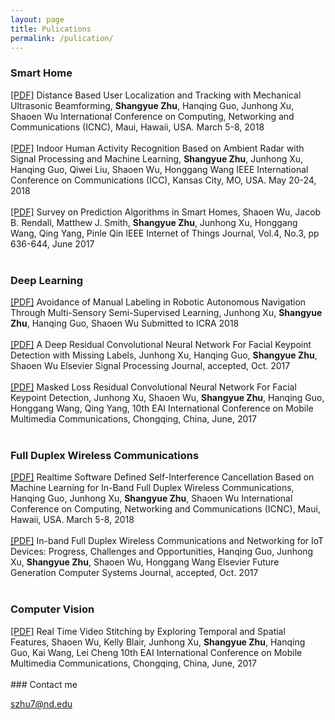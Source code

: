 ```yaml
---
layout: page
title: Pulications
permalink: /pulication/
---
```


<h3> Smart Home</h3>
<span><a href="{{ site.baseurl }}/images/sensor.pdf">[PDF]</a> Distance Based User Localization and Tracking with Mechanical Ultrasonic Beamforming,</span>
<span class="t3authors"><b>Shangyue Zhu</b>, Hanqing Guo, Junhong Xu, Shaoen Wu</span>
<span class="t3pulishtime">International Conference on Computing, Networking and Communications (ICNC), Maui, Hawaii, USA. March 5-8, 2018</span>
<br>
<br>
<span><a href="{{ site.baseurl }}/images/Human_Activity_Recognition_Based_Radar.pdf">[PDF]</a> Indoor Human Activity Recognition Based on Ambient Radar with Signal Processing and Machine Learning,</span>
<span class="t3authors"><b>Shangyue Zhu</b>, Junhong Xu, Hanqing Guo, Qiwei Liu, Shaoen Wu, Honggang Wang</span>
<span class="t3pulishtime">IEEE International Conference on Communications (ICC), Kansas City, MO, USA. May 20-24, 2018</span>
<br>
<br>
<span><a href="http://ieeexplore.ieee.org/stamp/stamp.jsp?arnumber=7851022">[PDF]</a> Survey on Prediction Algorithms in Smart Homes,</span>
<span class="t3authors">Shaoen Wu, Jacob B. Rendall, Matthew J. Smith, <b>Shangyue Zhu</b>, Junhong Xu, Honggang Wang, Qing Yang, Pinle Qin</span>
<span class="t3pulishtime">IEEE Internet of Things Journal, Vol.4, No.3, pp 636-644, June 2017
</span>
<br>
<br>
<h3> Deep Learning </h3>
<span><a href="https://arxiv.org/abs/1709.07911">[PDF]</a> Avoidance of Manual Labeling in Robotic Autonomous Navigation Through Multi-Sensory Semi-Supervised Learning,</span>
<span class="t3authors">Junhong Xu, <b>Shangyue Zhu</b>, Hanqing Guo, Shaoen Wu</span>
<span class="t3pulishtime">Submitted to ICRA 2018</span>
<br>
<br>
<span><a href="{{ site.baseurl }}/images/Convolutional_Neural_Network.pdf">[PDF]</a>
A Deep Residual Convolutional Neural Network For Facial Keypoint Detection with Missing Labels,</span>
<span class="t3authors">Junhong Xu, Hanqing Guo, <b>Shangyue Zhu</b>, Shaoen Wu</span>
<span class="t3pulishtime">Elsevier Signal Processing Journal, accepted, Oct. 2017</span>
<br>
<br>
<span><a href="">[PDF]</a>
Masked Loss Residual Convolutional Neural Network For Facial Keypoint Detection,</span>
<span class="t3authors">Junhong Xu, Shaoen Wu, <b>Shangyue Zhu</b>, Hanqing Guo, Honggang Wang, Qing Yang,</span>
<span class="t3pulishtime">10th EAI International Conference on Mobile Multimedia Communications, Chongqing, China, June, 2017</span>
<br>
<br>
<h3> Full Duplex Wireless Communications </h3>
<span><a href="{{ site.baseurl }}/images/Self_Interference_Cancellation.pdf">[PDF]</a> Realtime Software Defined Self-Interference Cancellation Based on Machine Learning for In-Band Full Duplex Wireless Communications,</span>
<span class="t3authors">Hanqing Guo, Junhong Xu, <b>Shangyue Zhu</b>, Shaoen Wu</span>
<span class="t3pulishtime">International Conference on Computing, Networking and Communications (ICNC), Maui, Hawaii, USA. March 5-8, 2018</span>
<br>
<br>
<span><a href="{{ site.baseurl }}/images/IBFD-IoT.pdf">[PDF]</a> In-band Full Duplex Wireless Communications and Networking for IoT Devices: Progress, Challenges and Opportunities,</span>
<span class="t3authors">Hanqing Guo, Junhong Xu, <b>Shangyue Zhu</b>, Shaoen Wu, Honggang Wang</span>
<span class="t3pulishtime">Elsevier Future Generation Computer Systems Journal, accepted, Oct. 2017</span>
<br>
<br>
<h3> Computer Vision </h3>
<span><a href="">[PDF]</a> Real Time Video Stitching by Exploring Temporal and Spatial Features,</span>
<span class="t3authors">Shaoen Wu, Kelly Blair, Junhong Xu, <b>Shangyue Zhu</b>, Hanqing Guo, Kai Wang, Lei Cheng</span>
<span class="t3pulishtime">10th EAI International Conference on Mobile Multimedia Communications, Chongqing, China, June, 2017</span>
<br>
<br>
### Contact me

[szhu7@nd.edu](mailto:szhu7@nd.edu)
